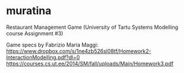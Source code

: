 muratina
========

Restaurant Management Game (University of Tartu Systems Modelling course Assignment #3)

Game specs by Fabrizio Maria Maggi:
  https://www.dropbox.com/s/1ne4zb526sl08tf/Homework2-InteractionModelling.pdf?dl=0
  https://courses.cs.ut.ee/2014/SM/fall/uploads/Main/Homework3.pdf
